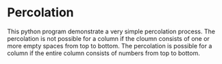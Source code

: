 # Percolation
This python program demonstrate a very simple percolation process. The percolation is not possible for a column if the cloumn consists of one or more empty spaces from top to bottom. The percolation is possible for a column if the entire column consists of numbers from top to bottom.

